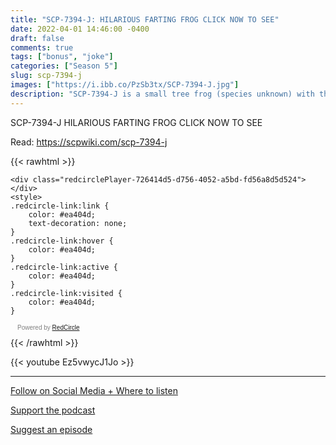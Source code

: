```yaml
---
title: "SCP-7394-J: HILARIOUS FARTING FROG CLICK NOW TO SEE"
date: 2022-04-01 14:46:00 -0400
draft: false
comments: true
tags: ["bonus", "joke"]
categories: ["Season 5"]
slug: scp-7394-j
images: ["https://i.ibb.co/PzSb3tx/SCP-7394-J.jpg"]
description: "SCP-7394-J is a small tree frog (species unknown) with the ability to [DATA EXPUNGED], causing massive internal bleeding and psychological trauma in subjects caught within a 2 kilometer radius of SCP-7394-J."
---
```


SCP-7394-J HILARIOUS FARTING FROG CLICK NOW TO SEE

Read: https://scpwiki.com/scp-7394-j

{{< rawhtml >}}
<script async defer onload="redcircleIframe();" src="https://api.podcache.net/embedded-player/sh/63705181-2bd5-4fc1-a869-6f5b27226efa/ep/726414d5-d756-4052-a5bd-fd56a8d5d524"></script>
    <div class="redcirclePlayer-726414d5-d756-4052-a5bd-fd56a8d5d524"></div>
    <style>
    .redcircle-link:link {
        color: #ea404d;
        text-decoration: none;
    }
    .redcircle-link:hover {
        color: #ea404d;
    }
    .redcircle-link:active {
        color: #ea404d;
    }
    .redcircle-link:visited {
        color: #ea404d;
    }
</style>
<p style="margin-top:3px;margin-left:11px;font-family: sans-serif;font-size: 10px; color: gray;">Powered by <a class="redcircle-link" href="https://redcircle.com?utm_source=rc_embedded_player&utm_medium=web&utm_campaign=embedded_v1">RedCircle</a></p>
{{< /rawhtml >}}

{{< youtube Ez5vwycJ1Jo >}}

---

[Follow on Social Media + Where to listen](/links)

[Support the podcast](/support)

[Suggest an episode](/suggest)
